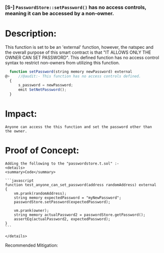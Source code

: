 ### [S-] `PasswordStore::setPassword()` has no access controls, meaning it can be accessed by a non-owner.

# Description:
  This function is set to be an 'external' function, however, the natspec and the overall purpose of this smart contract is that "IT ALLOWS ONLY THE OWNER CAN SET PASSWORD".
  This defined function has no access control syntax to restrict non-owners from utilizing this function.

  ```javascript
    function setPassword(string memory newPassword) external
@>    //@audit:- This function has no access controls defined.
    {
        s_password = newPassword;
        emit SetNetPassword();
    }
  ```
# Impact:
    Anyone can access the this function and set the password other than the owner.
  

# Proof of Concept:
    Adding the following to the "passwordstore.t.sol" :-
    <details>
    <summary>Code</summary>
    
    ```javascript
    function test_anyone_can_set_password(address randomAddress) external {
        vm.prank(randomAddress);
        string memory expectedPassword = "myNewPassword";
        passwordStore.setPassword(expectedPassword);

        vm.prank(owner);
        string memory actualPassword2 = passwordStore.getPassword();
        assertEq(actualPassword2, expectedPassword);
    }
    ```

    </details>

Recommended Mitigation:
